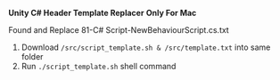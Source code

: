 **Unity C# Header Template Replacer**
**Only For Mac**

Found and Replace 81-C# Script-NewBehaviourScript.cs.txt

1. Download `/src/script_template.sh & /src/template.txt` into same folder
2. Run `./script_template.sh` shell command

